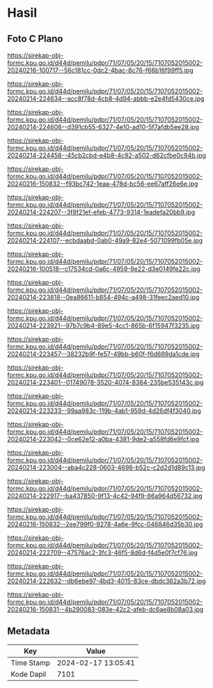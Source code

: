 # Hasil

## Foto C Plano

https://sirekap-obj-formc.kpu.go.id/d44d/pemilu/pdpr/71/07/05/20/15/7107052015002-20240216-100717--56c181cc-0dc2-4bac-8c76-f66b16f99ff5.jpg

https://sirekap-obj-formc.kpu.go.id/d44d/pemilu/pdpr/71/07/05/20/15/7107052015002-20240214-224634--acc8f78d-4cb8-4d94-abbb-e2e4fd5430ce.jpg

https://sirekap-obj-formc.kpu.go.id/d44d/pemilu/pdpr/71/07/05/20/15/7107052015002-20240214-224608--d391cb55-6327-4e10-ad10-5f7afdb5ee28.jpg

https://sirekap-obj-formc.kpu.go.id/d44d/pemilu/pdpr/71/07/05/20/15/7107052015002-20240214-224458--45cb2cbd-e4b8-4c92-a502-d62cfbe0c94b.jpg

https://sirekap-obj-formc.kpu.go.id/d44d/pemilu/pdpr/71/07/05/20/15/7107052015002-20240216-150832--f93bc742-1eaa-478d-bc56-ee67aff26e6e.jpg

https://sirekap-obj-formc.kpu.go.id/d44d/pemilu/pdpr/71/07/05/20/15/7107052015002-20240214-224207--3f8f21ef-efeb-4773-9314-1eadefa20bb9.jpg

https://sirekap-obj-formc.kpu.go.id/d44d/pemilu/pdpr/71/07/05/20/15/7107052015002-20240214-224107--ecbdaabd-0ab0-49a9-82e4-5071099fb05e.jpg

https://sirekap-obj-formc.kpu.go.id/d44d/pemilu/pdpr/71/07/05/20/15/7107052015002-20240216-100518--c17534cd-0a6c-4959-9e22-d3e0149fe22c.jpg

https://sirekap-obj-formc.kpu.go.id/d44d/pemilu/pdpr/71/07/05/20/15/7107052015002-20240214-223818--0ea86611-b854-494c-a498-31feec2aed10.jpg

https://sirekap-obj-formc.kpu.go.id/d44d/pemilu/pdpr/71/07/05/20/15/7107052015002-20240214-223921--97b7c9b4-89e5-4cc1-865b-6f15947f3235.jpg

https://sirekap-obj-formc.kpu.go.id/d44d/pemilu/pdpr/71/07/05/20/15/7107052015002-20240214-223457--38232b9f-fe57-49bb-b60f-f6d689da1cde.jpg

https://sirekap-obj-formc.kpu.go.id/d44d/pemilu/pdpr/71/07/05/20/15/7107052015002-20240214-223401--01749078-3520-4074-8384-235be535143c.jpg

https://sirekap-obj-formc.kpu.go.id/d44d/pemilu/pdpr/71/07/05/20/15/7107052015002-20240214-223233--99aa983c-119b-4ab1-959d-4d26df4f3040.jpg

https://sirekap-obj-formc.kpu.go.id/d44d/pemilu/pdpr/71/07/05/20/15/7107052015002-20240214-223042--0ce62e12-a0ba-4381-9de2-a558fd6e9fcf.jpg

https://sirekap-obj-formc.kpu.go.id/d44d/pemilu/pdpr/71/07/05/20/15/7107052015002-20240214-223004--aba4c228-0603-4698-b52c-c2d2d1d89c13.jpg

https://sirekap-obj-formc.kpu.go.id/d44d/pemilu/pdpr/71/07/05/20/15/7107052015002-20240214-222917--ba437850-9f13-4c42-94f9-86a964d56732.jpg

https://sirekap-obj-formc.kpu.go.id/d44d/pemilu/pdpr/71/07/05/20/15/7107052015002-20240216-150832--2ee799f0-9278-4a6e-9fcc-046846d35b30.jpg

https://sirekap-obj-formc.kpu.go.id/d44d/pemilu/pdpr/71/07/05/20/15/7107052015002-20240214-222709--47576ac2-3fc3-46f5-8d6d-f4d5e0f7cf76.jpg

https://sirekap-obj-formc.kpu.go.id/d44d/pemilu/pdpr/71/07/05/20/15/7107052015002-20240214-222632--db6ebe97-4bd3-4015-83ce-dbdc382a3b72.jpg

https://sirekap-obj-formc.kpu.go.id/d44d/pemilu/pdpr/71/07/05/20/15/7107052015002-20240216-150831--4b290083-083e-42c2-afeb-dc6ae8b08a03.jpg


## Metadata

| Key        | Value               |
| ---------- | ------------------- |
| Time Stamp | 2024-02-17 13:05:41 |
| Kode Dapil | 7101                |



